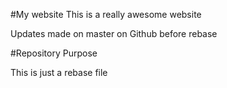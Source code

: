 #My website
This is a really awesome website

Updates made on master on Github before rebase


#Repository Purpose

This is just a rebase file
